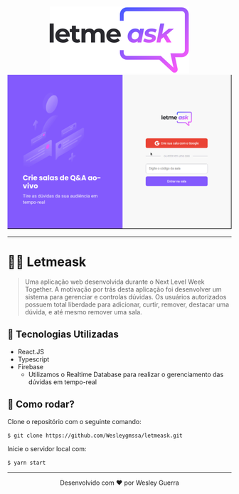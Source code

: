 <div align="center">
  <img src="./src/assets/images/logo.svg"/>
</div>

<img src="letmask.gif"/>

---

# 👨‍🏫 Letmeask

> Uma aplicação web desenvolvida durante o Next Level Week Together. A motivação por trás desta aplicação foi desenvolver um sistema para gerenciar e controlas dúvidas. Os usuários autorizados possuem total liberdade para adicionar, curtir, remover, destacar uma dúvida, e até mesmo remover uma sala.

## 🧰 Tecnologias Utilizadas

- React.JS
- Typescript
- Firebase
  - Utilizamos o Realtime Database para realizar o gerenciamento das dúvidas em tempo-real

## 🏃 Como rodar?

Clone o repositório com o seguinte comando:

```
$ git clone https://github.com/Wesleygmssa/letmeask.git
```

Inicie o servidor local com:

```
$ yarn start
```

---

<p align="center">Desenvolvido com ❤️ por Wesley Guerra</p>
